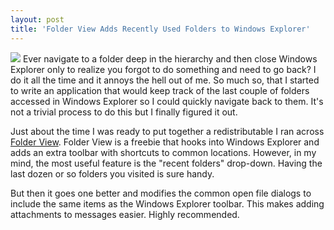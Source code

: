 ```yaml
---
layout: post
title: 'Folder View Adds Recently Used Folders to Windows Explorer'
---
```

![](http://www.blogsmithmedia.com/www.downloadsquad.com/media/2008/05/folder-view.jpg) Ever navigate to a folder deep in the hierarchy and then close Windows Explorer only to realize you forgot to do something and need to go back? I do it all the time and it annoys the hell out of me. So much so, that I started to write an application that would keep track of the last couple of folders accessed in Windows Explorer so I could quickly navigate back to them. It's not a trivial process to do this but I finally figured it out.

Just about the time I was ready to put together a redistributable I ran across [Folder View](http://www.downloadsquad.com/2008/05/19/folder-view-adds-recent-and-favorite-folders-to-windows-explorer/). Folder View is a freebie that hooks into Windows Explorer and adds an extra toolbar with shortcuts to common locations. However, in my mind, the most useful feature is the "recent folders" drop-down. Having the last dozen or so folders you visited is sure handy.

But then it goes one better and modifies the common open file dialogs to include the same items as the Windows Explorer toolbar. This makes adding attachments to messages easier. Highly recommended.
